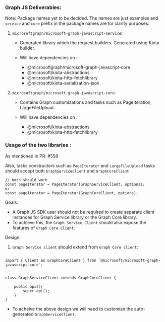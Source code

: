 
### Graph JS Deliverables:

Note: Package names yet to be decided. The names are just examples and  `service` and `core` prefix in the package names are for clarity purposes. 

1. `microsoftgraph/microsoft-graph-javascript-service`: 

    - Generated library which the request builders. Generated using Kiota builder.

    - Will have dependencies on :
        - @microsoftgraph/microsoft-graph-javascript-core
        - @microsoft/kiota-abstractions
        - @microsoft/kiota-http-fetchlibrary
        - @microsoft/kiota-serialization-json
        
2. `microsoftgraph/microsoft-graph-javascript-core`:

    - Contains Graph customizations and tasks such as PageIteration, LargeFileUpload.

    - Will have dependencies on :
      - @microsoft/kiota-abstractions
      - @microsoft/kiota-http-fetchlibrary
        
### Usage of the two libraries :

As mentioned in PR: #558

Also, tasks constructors such as `PageIterator` and `LargeFileUpload` tasks should accept both `GraphServiceClient` and `GraphCoreClient` 

```
// both should work
const pageIterator = PageIterator(GraphServiceClient, options);
or
const pageIterator = PageIterator(GraphCoreClient, options);
```

Goals: 

- A Graph JS SDK user should not be required to create separate client instances for Graph Service library or the Graph Core library.
- To achieve this, the `Graph Service Client` should also expose the features of `Graph Core Client`.

Design:

1. `Graph Service client` should extend from `Graph Core Client`:

```

import { Client as GraphCoreClient } from `@microsoft/microsoft-graph-javascript-core`;


class GraphServiceClient extends GraphCoreClient {

    public api(){
        super.api();
    }
}

```

- To acheive the above design we will need to customize the auto-generated `GraphServiceClient`.


